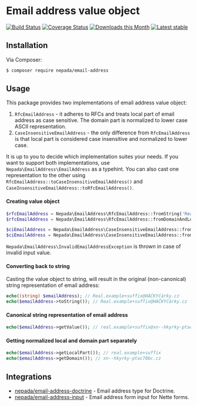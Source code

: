 Email address value object
==========================

[![Build Status](https://github.com/nepada/email-address/workflows/CI/badge.svg)](https://github.com/nepada/email-address/actions?query=workflow%3ACI+branch%3Amaster)
[![Coverage Status](https://coveralls.io/repos/github/nepada/email-address/badge.svg?branch=master)](https://coveralls.io/github/nepada/email-address?branch=master)
[![Downloads this Month](https://img.shields.io/packagist/dm/nepada/email-address.svg)](https://packagist.org/packages/nepada/email-address)
[![Latest stable](https://img.shields.io/packagist/v/nepada/email-address.svg)](https://packagist.org/packages/nepada/email-address)


Installation
------------

Via Composer:

```sh
$ composer require nepada/email-address
```


Usage
-----

This package provides two implementations of email address value object:
1) `RfcEmailAddress` - it adheres to RFCs and treats local part of email address as case sensitive. The domain part is normalized to lower case ASCII representation.
2) `CaseInsensitiveEmailAddress` - the only difference from `RfcEmailAddress` is that local part is considered case insensitive and normalized to lower case.

It is up to you to decide which implementation suites your needs. If you want to support both implementations, use `Nepada\EmailAddress\EmailAddress` as a typehint. You can also cast one representation to the other using `RfcEmailAddress::toCaseInsensitiveEmailAddress()` and `CaseInsensitiveEmailAddress::toRfcEmailAddress()`.  

#### Creating value object
```php
$rfcEmailAddress = Nepada\EmailAddress\RfcEmailAddress::fromString('Real.example+suffix@HÁČKYčárky.cz');
$rfcEmailAddress = Nepada\EmailAddress\RfcEmailAddress::fromDomainAndLocalPart('HÁČKYčárky.cz', 'Real.example+suffix');

$ciEmailAddress = Nepada\EmailAddress\CaseInsensitiveEmailAddress::fromString('Real.example+suffix@HÁČKYčárky.cz');
$ciEmailAddress = Nepada\EmailAddress\CaseInsensitiveEmailAddress::fromDomainAndLocalPart('HÁČKYčárky.cz', 'Real.example+suffix');
```
`Nepada\EmailAddress\InvalidEmailAddressException` is thrown in case of invalid input value.

#### Converting back to string
Casting the value object to string, will result in the original (non-canonical) string representation of email address:
```php
echo((string) $emailAddress); // Real.example+suffix@HÁČKYčárky.cz
echo($emailAddress->toString()); // Real.example+suffix@HÁČKYčárky.cz
```

#### Canonical string representation of email address
```php
echo($emailAddress->getValue()); // real.example+suffix@xn--hkyrky-ptac70bc.cz
```

#### Getting normalized local and domain part separately
```php
echo($emailAddress->getLocalPart()); // real.example+suffix
echo($emailAddress->getDomain()); // xn--hkyrky-ptac70bc.cz
```


Integrations
------------

- [nepada/email-address-doctrine](https://github.com/nepada/email-address-doctrine) - Email address type for Doctrine.
- [nepada/email-address-input](https://github.com/nepada/email-address-input) - Email address form input for Nette forms.
